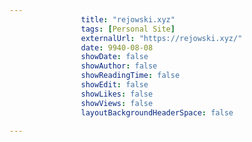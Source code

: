 ---
                title: "rejowski.xyz"
                tags: [Personal Site]
                externalUrl: "https://rejowski.xyz/"
                date: 9940-08-08
                showDate: false
                showAuthor: false
                showReadingTime: false
                showEdit: false
                showLikes: false
                showViews: false
                layoutBackgroundHeaderSpace: false
                ---
